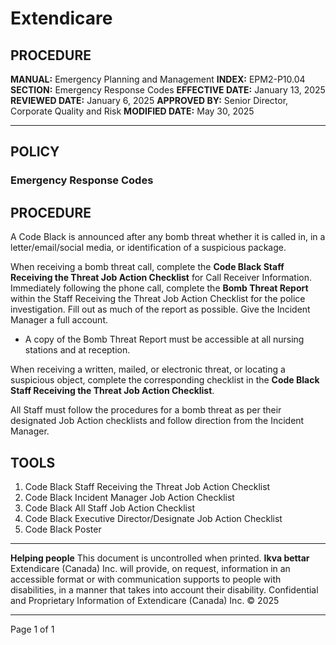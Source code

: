 # Extendicare

## PROCEDURE

**MANUAL:** Emergency Planning and Management
**INDEX:** EPM2-P10.04
**SECTION:** Emergency Response Codes
**EFFECTIVE DATE:** January 13, 2025
**REVIEWED DATE:** January 6, 2025
**APPROVED BY:** Senior Director, Corporate Quality and Risk
**MODIFIED DATE:** May 30, 2025

----

## POLICY

### Emergency Response Codes

## PROCEDURE

A Code Black is announced after any bomb threat whether it is called in, in a letter/email/social media, or identification of a suspicious package.

When receiving a bomb threat call, complete the **Code Black Staff Receiving the Threat Job Action Checklist** for Call Receiver Information. Immediately following the phone call, complete the **Bomb Threat Report** within the Staff Receiving the Threat Job Action Checklist for the police investigation. Fill out as much of the report as possible. Give the Incident Manager a full account.

- A copy of the Bomb Threat Report must be accessible at all nursing stations and at reception.

When receiving a written, mailed, or electronic threat, or locating a suspicious object, complete the corresponding checklist in the **Code Black Staff Receiving the Threat Job Action Checklist**.

All Staff must follow the procedures for a bomb threat as per their designated Job Action checklists and follow direction from the Incident Manager.

## TOOLS

1. Code Black Staff Receiving the Threat Job Action Checklist
2. Code Black Incident Manager Job Action Checklist
3. Code Black All Staff Job Action Checklist
4. Code Black Executive Director/Designate Job Action Checklist
5. Code Black Poster

----

**Helping people**
This document is uncontrolled when printed.
**Ikva bettar**
Extendicare (Canada) Inc. will provide, on request, information in an accessible format or with communication supports to people with disabilities, in a manner that takes into account their disability. Confidential and Proprietary Information of Extendicare (Canada) Inc. © 2025

----

Page 1 of 1